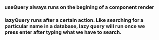 ### useQuery always runs on the begining of a component render

### lazyQuery runs after a certain action. Like searching for a particular name in a database, lazy query will run once we press enter after typing what we have to search.
